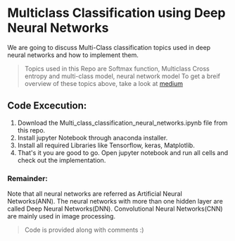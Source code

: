 # Multiclass Classification using Deep Neural Networks

We are going to discuss Multi-Class classification topics used in deep neural networks and how to implement them. 
> Topics used in this Repo are Softmax function, Multiclass Cross entropy and multi-class model, neural network model
> To get a breif overview of these topics above, take a look at [medium](https://naveen-varma.medium.com/multiclass-classification-using-deep-neural-networks-p-3-d2432cc568c9)

## Code Excecution:
1. Download the Multi_class_classification_neural_networks.ipynb file from this repo.
2. Install jupyter Notebook through anaconda installer.
3. Install all required Libraries like Tensorflow, keras, Matplotlib.
4. That's it you are good to go. Open jupyter notebook and run all cells and check out the implementation.

### Remainder:
Note that all neural networks are referred as Artificial Neural Networks(ANN). The neural networks with more than one hidden layer are called Deep Neural Networks(DNN). Convolutional Neural Networks(CNN) are mainly used in image processing.

> Code is provided along with comments :)
